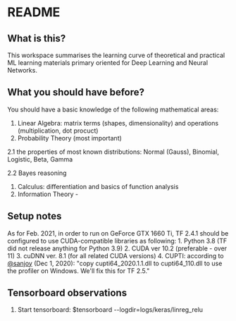 # README

## What is this?

This workspace summarises the learning curve of theoretical and practical ML learning materials primary oriented for Deep Learning and Neural Networks.

## What you should have before?

You should have a basic knowledge of the following mathematical areas:

1. Linear Algebra: matrix terms \(shapes, dimensionality\) and operations \(multiplication, dot procuct\) 
2. Probability Theory \(most important\)

2.1 the properties of most known distributions: Normal \(Gauss\), Binomial, Logistic, Beta, Gamma

2.2 Bayes reasoning

1. Calculus: differentiation and basics of function analysis
2. Information Theory -   



## Setup notes

As for Feb. 2021, in order to run on GeForce GTX 1660 Ti, TF 2.4.1 should be configured to use CUDA-compatible libraries as following: 1. Python 3.8 \(TF did not release anything for Python 3.9\) 2. CUDA ver 10.2 \(preferable - over 11\) 3. cuDNN ver. 8.1 \(for all related CUDA versions\) 4. CUPTI: according to [@sanjoy](https://github.com/tensorflow/tensorflow/issues/43030) \(Dec 1, 2020\): "copy cupti64\_2020.1.1.dll to cupti64\_110.dll to use the profiler on Windows. We'll fix this for TF 2.5."

## Tensorboard observations

1. Start tensorboard: $tensorboard --logdir=logs/keras/linreg\_relu

